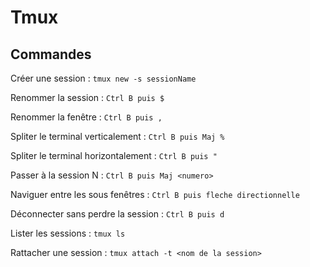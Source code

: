 # Tmux

## Commandes

Créer une session : `tmux new -s sessionName`

Renommer la session : `Ctrl B puis $`

Renommer la fenêtre : `Ctrl B puis ,`

Spliter le terminal verticalement : `Ctrl B puis Maj %`

Spliter le terminal horizontalement : `Ctrl B puis "`

Passer à la session N : `Ctrl B puis Maj <numero>`

Naviguer entre les sous fenêtres : `Ctrl B puis fleche directionnelle`

Déconnecter sans perdre la session : `Ctrl B puis d`

Lister les sessions : `tmux ls`

Rattacher une session : `tmux attach -t <nom de la session>`